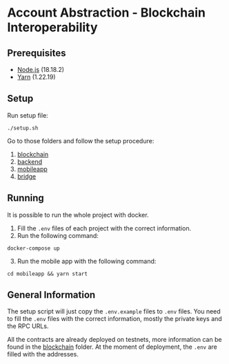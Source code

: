 # Account Abstraction - Blockchain Interoperability

## Prerequisites

* [Node.js](https://nodejs.org/en/) (18.18.2)
* [Yarn](https://yarnpkg.com/) (1.22.19)

## Setup

Run setup file: 

```shell
./setup.sh
```

Go to those folders and follow the setup procedure:
1. [blockchain](blockchain)
2. [backend](backend)
3. [mobileapp](mobileapp)
4. [bridge](bridge)

## Running

It is possible to run the whole project with docker. 
1. Fill the `.env` files of each project with the correct information.
2. Run the following command:
```shell
docker-compose up
```
3. Run the mobile app with the following command:
```shell
cd mobileapp && yarn start
```

## General Information

The setup script will just copy the `.env.example` files to `.env` files. You need to fill the `.env` files with the correct information, mostly the private keys and the RPC URLs.

All the contracts are already deployed on testnets, more information can be found in the [blockchain](blockchain) folder. At the moment of deployment, the `.env` are filled with the addresses.